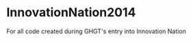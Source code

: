 InnovationNation2014
====================

For all code created during GHGT's entry into Innovation Nation
